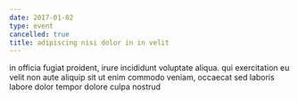 ```yaml
---
date: 2017-01-02
type: event
cancelled: true
title: adipiscing nisi dolor in in velit
---
```

in officia fugiat proident, irure incididunt voluptate aliqua. qui exercitation eu velit non aute aliquip sit ut enim commodo veniam, occaecat sed laboris labore dolor tempor dolore culpa nostrud